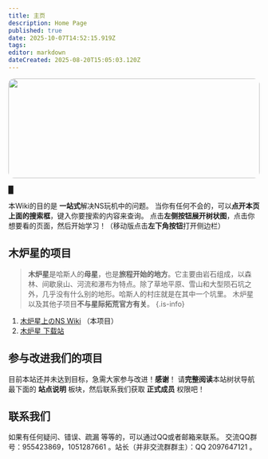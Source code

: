 ```yaml
---
title: 主页
description: Home Page
published: true
date: 2025-10-07T14:52:15.919Z
tags: 
editor: markdown
dateCreated: 2025-08-20T15:05:03.120Z
---
```


<div style="width:100%; height:200px; overflow:hidden; border-radius:12px;">
  <img src="https://dl.awa.cool/huangsam04/Banner.avif" style="width:100%; height:100%; object-fit:cover; object-position:top center;">
</div>

<p id="typewriter-container" class="retro-font">
  <span id="typewriter-line1"></span><span id="cursor">█</span><br>
  <span id="typewriter-line2" class="subtitle"></span>
</p>



本Wiki的目的是 **一站式**解决NS玩机中的问题。
当你有任何不会的，可以**点开本页上面的搜索框**，键入你要搜索的内容来查询。
点击**左侧按钮展开树状图**，点击你想要看的页面，然后开始学习！（移动版点击**左下角按钮**打开侧边栏）

## 木炉星的项目
> **木炉星**是哈斯人的**母星**，也是**旅程开始的地方**。它主要由岩石组成，以森林、间歇泉山、河流和瀑布为特点。除了草地平原、雪山和大型陨石坑之外，几乎没有什么别的地形。哈斯人的村庄就是在其中一个坑里。 
木炉星以及其他子项目**不与星际拓荒官方有关**。
{.is-info}
1. [木炉星上のNS Wiki](https://nsw.awa.cool) （本项目）
2. [木炉星 下载站](https://dl.awa.cool/)

## 参与改进我们的项目
目前本站还并未达到目标，急需大家参与改进！**感谢**！
请**完整阅读**本站树状导航最下面的 **站点说明** 板块，然后联系我们获取 **正式成员** 权限吧！

## 联系我们
如果有任何疑问、错误、疏漏 等等的，可以通过QQ或者邮箱来联系。
交流QQ群号：955423869，1051287661 。站长（并非交流群群主）：QQ 2097647121 。
